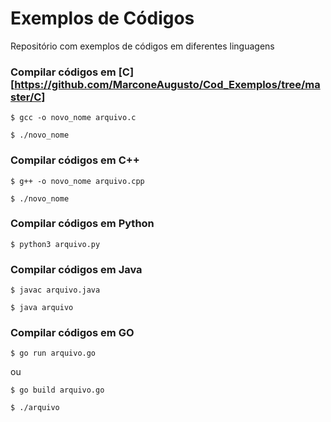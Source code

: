 # Exemplos de Códigos
Repositório com exemplos de códigos em diferentes linguagens

### Compilar códigos em [C][https://github.com/MarconeAugusto/Cod_Exemplos/tree/master/C]

`$ gcc -o novo_nome arquivo.c`

`$ ./novo_nome`

### Compilar códigos em C++

`$ g++ -o novo_nome arquivo.cpp`

`$ ./novo_nome`


### Compilar códigos em Python

`$ python3 arquivo.py`


### Compilar códigos em Java

`$ javac arquivo.java`

`$ java arquivo`

### Compilar códigos em GO

`$ go run arquivo.go`	

ou

`$ go build arquivo.go`

`$ ./arquivo`
